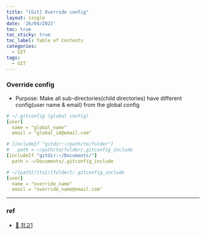 ```yaml
---
title: "[Git] Override config"
layout: single
date: '26/04/2023'
toc: true
toc_sticky: true
toc_label: Table of Contents
categories:
  - GIT
tags:
  - GIT
---
```


### Override config
* Purpose: Make all sub-directories(child directories) have different config(user name & email) from the global config

```yaml
# ~/.gitconfig (global config)
[user]
  name = "global_name"
  email = "global_id@email.com"

# [includeIf "gitdir:~/path/to/folder"]
#   path = ~/path/to/folder/.gitconfig_include
[includeIf "gitdir:~/Documents/"]
  path = ~/Documents/.gitconfig_include
```

```yaml
# ~/{path}/{to}/{folder}/.gitconfig_include
[user]
  name = "override_name"
  email = "override_name@email.com"
```

---

### ref 
* [🔗 참고1](https://stackoverflow.com/questions/21307793/set-git-config-values-for-all-child-folders/24463387#24463387)
